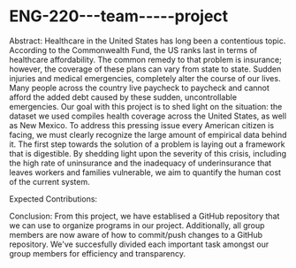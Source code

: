 # ENG-220---team-----project

Abstract:
Healthcare in the United States has long been a contentious topic. According to the Commonwealth Fund, the US ranks last in terms of healthcare affordability. The common remedy to that problem is insurance; however, the coverage of these plans can vary from state to state. Sudden injuries and medical emergencies, completely alter the course of our lives. Many people across the country live paycheck to paycheck and cannot afford the added debt caused by these sudden, uncontrollable emergencies. Our goal with this project is to shed light on the situation: the dataset we used compiles health coverage across the United States, as well as New Mexico. To address this pressing issue every American citizen is facing, we must clearly recognize the large amount of empirical data behind it. The first step towards the solution of a problem is laying out a framework that is digestible. By shedding light upon the severity of this crisis, including the high rate of uninsurance and the inadequacy of underinsurance that leaves workers and families vulnerable, we aim to quantify the human cost of the current system.

Expected Contributions:


Conclusion:
From this project, we have establised a GitHub repository that we can use to organize programs in our project. Additionally, all group members are now aware of how to commit/push changes to a GitHub repository. We've succesfully divided each important task amongst our group members for efficiency and transparency.
